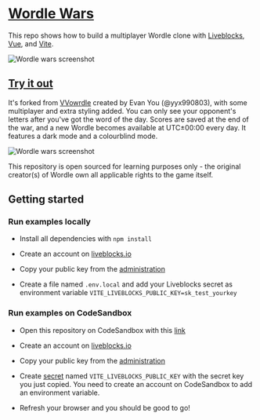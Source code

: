 # [Wordle Wars](https://wordlewars.ctnicholas.dev)

This repo shows how to build a multiplayer Wordle clone with [Liveblocks](https://liveblocks.io), [Vue](https://vuejs.org/), and [Vite](https://vitejs.dev/).

![Wordle wars screenshot](https://wordlewars.ctnicholas.dev/screenshot.png)

## [Try it out](https://wordlewars.ctnicholas.dev)


It's forked from [VVowrdle](https://github.com/yyx990803/vue-wordle) created by Evan You (@yyx990803), with some multiplayer and extra styling added.
You can only see your opponent's letters after you've got the word of the day. Scores are saved at the end of the war,
and a new Wordle becomes available at UTC±00:00 every day. It features a dark mode and a colourblind mode.

![Wordle wars screenshot](https://wordlewars.ctnicholas.dev/screenshot-visible.png)

This repository is open sourced for learning purposes only - the original creator(s) of Wordle own all applicable rights to the game itself.

## Getting started

### Run examples locally

- Install all dependencies with `npm install`

- Create an account on [liveblocks.io](https://liveblocks.io/dashboard)

- Copy your public key from the [administration](https://liveblocks.io/dashboard/apikeys)

- Create a file named `.env.local` and add your Liveblocks secret as environment variable `VITE_LIVEBLOCKS_PUBLIC_KEY=sk_test_yourkey`

### Run examples on CodeSandbox

- Open this repository on CodeSandbox with this [link](https://codesandbox.io/s/wordle-wars-with-liveblocks-and-vite-0hhdi)

- Create an account on [liveblocks.io](https://liveblocks.io/dashboard)

- Copy your public key from the [administration](https://liveblocks.io/dashboard/apikeys)

- Create [secret](https://codesandbox.io/docs/secrets) named `VITE_LIVEBLOCKS_PUBLIC_KEY` with the secret key you just copied. You need to create an account on CodeSandbox to add an environment variable.

- Refresh your browser and you should be good to go!
